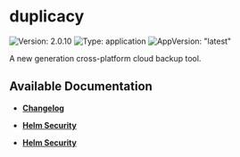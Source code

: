 # duplicacy

![Version: 2.0.10](https://img.shields.io/badge/Version-2.0.10-informational?style=flat-square) ![Type: application](https://img.shields.io/badge/Type-application-informational?style=flat-square) ![AppVersion: "latest"](https://img.shields.io/badge/AppVersion-"latest"-informational?style=flat-square)

A new generation cross-platform cloud backup tool.

## Available Documentation

- [**Changelog**](CHANGELOG)

- [**Helm Security**](container-security)

- [**Helm Security**](helm-security)

